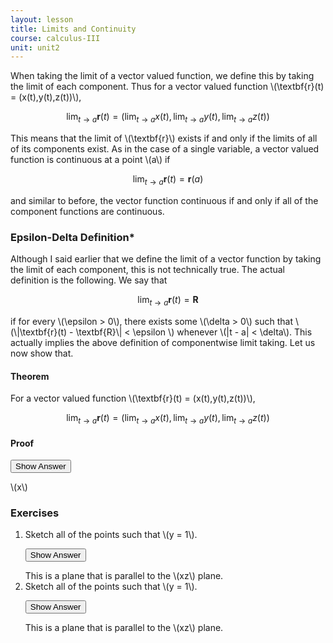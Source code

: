 ```yaml
---
layout: lesson
title: Limits and Continuity
course: calculus-III
unit: unit2
---
```


When taking the limit of a vector valued function, we define this by taking the limit of each component. Thus for a vector valued function \\(\textbf{r}(t) = (x(t),y(t),z(t))\\),

$$\lim_{t\to a} \textbf{r}(t) = \left(\lim_{t\to a}x(t) , \lim_{t\to a}y(t), \lim_{t\to a}z(t)\right) $$

This means that the limit of \\(\textbf{r}\\) exists if and only if the limits of all of its components exist. As in the case of a single variable, a vector valued function is continuous at a point \\(a\\) if 

$$ \lim_{t\to a}\textbf{r}(t) = \textbf{r}(a)$$

and similar to before, the vector function continuous if and only if all of the component functions are continuous. 




### Epsilon-Delta Definition*

Although I said earlier that we define the limit of a vector function by taking the limit of each component, this is not technically true. The actual definition is the following. We say that 

$$\lim_{t\to a} \textbf{r}(t) = \textbf{R}$$ 

if for every \\(\epsilon > 0\\), there exists some \\(\delta > 0\\) such that \\(\\|\textbf{r}(t) - \textbf{R}\\| < \epsilon \\) whenever \\(\|t - a\| < \delta\\). This actually implies the above definition of componentwise limit taking. Let us now show that.



#### Theorem
For a vector valued function \\(\textbf{r}(t) = (x(t),y(t),z(t))\\), 

$$\lim_{t\to a} \textbf{r}(t) = \left(\lim_{t\to a}x(t) , \lim_{t\to a}y(t), \lim_{t\to a}z(t)\right) $$

#### Proof



<button onclick="myFunction('answer')" class="answerButton">Show Answer</button>

<div  id="answer" class="answer">
\(x\)
</div>





### Exercises

<ol>
<li> <div> Sketch all of the points such that \(y = 1\). </div>

<button onclick="myFunction('answer2')" class="answerButton">Show Answer</button>
<div  id="answer2" class="answer">
This is a plane that is parallel to the \(xz\) plane. 
</div> </li>
<li> <div> Sketch all of the points such that \(y = 1\). </div>

<button onclick="myFunction('answer2')" class="answerButton">Show Answer</button>
<div  id="answer2" class="answer">
This is a plane that is parallel to the \(xz\) plane. 
</div> </li>
</ol>






